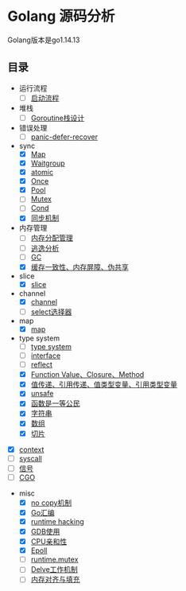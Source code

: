 # Golang 源码分析

Golang版本是go1.14.13

## 目录

- 运行流程
	- [ ] [启动流程](./notes/bootstrap/bootstrap.md)
- 堆栈
	- [ ] [Goroutine栈设计](./notes/go-stack.md)
- 错误处理
	- [ ] [panic-defer-recover](./notes/error/panic.md)
- sync
	- [x] [Map](./notes/sync/map.md)
	- [x] [Waitgroup](./notes/sync/waitgroup.md)
	- [x] [atomic](./notes/sync/atomic.md)
	- [x] [Once](./notes/sync/once.md)
	- [x] [Pool](./notes/sync/pool.md)
	- [ ] [Mutex](./notes/sync/mutex.md)
	- [ ] [Cond](./notes/sync/cond.md)
	- [x] [同步机制](./notes/sync/method.md)
- 内存管理
	- [ ] [内存分配管理](./notes/memory/memory_allocator.md)
	- [ ] [逃逸分析](./notes/misc/escape-analysis.md)
	- [ ] [GC](./notes/memory/gc.md)
	- [x] [缓存一致性、内存屏障、伪共享](./notes/sync/memory_barrier.md)
- slice
	- [x] [slice](./notes/slice/slice.md)
- channel
	- [x] [channel](./notes/channel/channel.md)
	- [ ] [select选择器](./notes/channel/select.md)
- map
	- [x] [map](./notes/map/map.md)
- type system
	- [ ] [type system](./notes/type/type.md)
	- [ ] [interface](./notes/type/interface.md)
	- [ ] [reflect](./notes/type/reflect.md)
	- [x] [Function Value、Closure、Method](./notes/misc/function_closure_method.md)
	- [x] [值传递、引用传递、值类型变量、引用类型变量](./notes/misc/pass_by_value.md)
	- [x] [unsafe](./notes/type/unsafe.md)
	- [x] [函数是一等公民](./note/type/first_class.md)
	- [x] [字符串](./note/type/string.md)
	- [x] [数组](./note/type/array.md)
	- [x] [切片](./note/type/slice.md)
- [x] [context](./notes/context/context.md)
- [ ] [syscall](./notes/syscall/syscall.md)
- [ ] [信号](./notes/semaphore/semaphore.md)
- [ ] [CGO](./notes/cgo/cgo.md)
- misc
	- [x] [no copy机制](./notes/misc/nocopy.md)
	- [x] [Go汇编](./notes/misc/assembly.md)
	- [x] [runtime hacking](./notes/misc/runtime.md)
	- [x] [GDB使用](./notes/misc/gdb.md)
	- [x] [CPU亲和性](./notes/misc/cpu_affinity.md)
	- [x] [Epoll](./notes/misc/epoll.md)
	- [ ] [runtime.mutex](./notes/misc/runtime_mutex.md)
	- [ ] [Delve工作机制](./notes/misc/delve.md)
	- [ ] [内存对齐与填充](./notes/misc/data_alignment.md)
